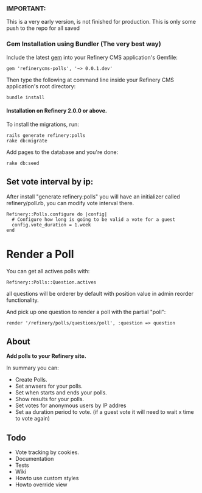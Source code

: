 ### IMPORTANT:
  This is a very early version, is not finished for production. This is only some push to the repo for all saved
### Gem Installation using Bundler (The very best way)

Include the latest [gem](http://rubygems.org/gems/refinerycms-polls) into your Refinery CMS application's Gemfile:

    gem 'refinerycms-polls', '~> 0.0.1.dev'

Then type the following at command line inside your Refinery CMS application's root directory:

    bundle install
    
#### Installation on Refinery 2.0.0 or above.

To install the migrations, run:

    rails generate refinery:polls
    rake db:migrate
    
Add pages to the database and you're done:

    rake db:seed
    
## Set vote interval by ip:
After install "generate refinery:polls" you will have an initializer called refinery/poll.rb, you can modify vote interval there.

    Refinery::Polls.configure do |config|
      # Configure how long is going to be valid a vote for a guest
      config.vote_duration = 1.week
    end

# Render a Poll

You can get all actives polls with:

    Refinery::Polls::Question.actives

all questions will be orderer by default with position value in admin reorder functionality.

And pick up one question to render a poll with the partial "poll":

    render '/refinery/polls/questions/poll', :question => question
    

## About

__Add polls to your Refinery site.__

In summary you can:

* Create Polls.
* Set anwsers for your polls.
* Set when starts and ends your polls.
* Show results for your polls.
* Set votes for anonymous users by IP addres
* Set aa duration period to vote. (if a guest vote it will need to wait x time to vote again)

## Todo

* Vote tracking by cookies.
* Documentation
* Tests
* Wiki
* Howto use custom styles
* Howto override view